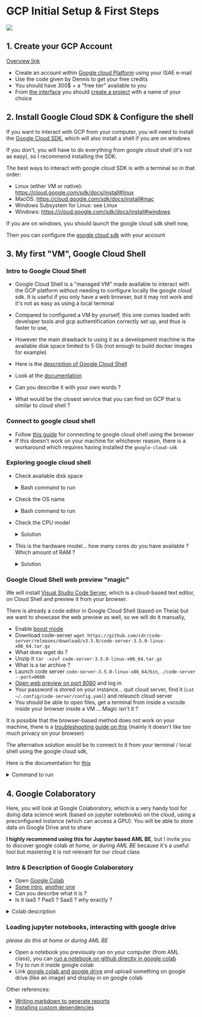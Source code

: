 # GCP Initial Setup & First Steps

![](https://cloud.google.com/docs/overview)

## 1. Create your GCP Account

[Overview link](https://cloud.google.com/docs/overview)

* Create an account within [Google cloud Platform](https://console.cloud.google.com) using your ISAE e-mail
* Use the code given by Dennis to get your free credits
* You should have 300$ + a "free tier" available to you
* From [the interface](https://console.cloud.google.com) you should [create a project](https://cloud.google.com/resource-manager/docs/creating-managing-projects) with a name of your choice

## 2. Install Google Cloud SDK & Configure the shell

If you want to interact with GCP from your computer, you will need to install the [Google Cloud SDK](https://cloud.google.com/sdk), which will also install a shell if you are on windows

If you don't, you will have to do everything from google cloud shell (it's not as easy), so I recommend installing the SDK.

The best ways to interact with google cloud SDK is with a terminal so in that order:

* Linux (either VM or native): https://cloud.google.com/sdk/docs/install#linux
* MacOS: https://cloud.google.com/sdk/docs/install#mac
* Windows Subsystem for Linux: see Linux
* Windows: https://cloud.google.com/sdk/docs/install#windows

If you are on windows, you should launch the google cloud sdk shell now,

Then you can configure the [google cloud sdk](https://cloud.google.com/sdk/docs/initializing) with your account

## 3. My first "VM", Google Cloud Shell

### Intro to Google Cloud Shell

* Google Cloud Shell is a "managed VM" made available to interact with the GCP platform without needing to configure locally the google cloud sdk. It is useful if you only have a web browser, but it may not work and it's not as easy as using a local terminal
* Compared to configured a VM by yourself, this one comes loaded with developer tools and gcp authentification correctly set up, and thus is faster to use,
* However the main drawback to using it as a development machine is the available disk space limited to 5 Gb (not enough to build docker images for example)
* Here is the [description of Google Cloud Shell](https://cloud.google.com/shell)
* Look at the [documentation](https://cloud.google.com/shell/docs/how-cloud-shell-works)

* Can you describe it with your own words ?
* What would be the closest service that you can find on GCP that is similar to cloud shell ?

### Connect to google cloud shell

* Follow [this guide](https://cloud.google.com/shell/docs/using-cloud-shell) for connecting to google cloud shell using the browser
* If this doesn't work on your machine for whichever reason, there is a workaround which requires having installed the `google-cloud-sdk`

### Exploring google cloud shell

* Check available disk space

  <details><summary>Bash command to run</summary>

    `df -h`

  </details>

* Check the OS name

  <details><summary>Bash command to run</summary>

    `cat /etc/os-release`

  </details>

* Check the CPU model

  <details><summary>Solution</summary>

    `cat /proc/cpuinfo`

  </details>

* This is the hardware model... how many cores do you have available ? Which amount of RAM ?

  <details><summary>Solution</summary>

      `htop` will give you your current usage and available cores, or you can do `nproc`

  </details>

### Google Cloud Shell web preview "magic"

We will install [Visual Studio Code Server](https://github.com/cdr/code-server/), which is a cloud-based text editor, on Cloud Shell and preview it from your browser.

There is already a code editor in Google Cloud Shell (based on Theia) but we want to showcase the web preview as well, so we will do it manually,

* Enable [boost mode](https://cloud.google.com/shell/docs/how-cloud-shell-works#boost_mode)
* Download code-server `wget https://github.com/cdr/code-server/releases/download/v3.5.0/code-server-3.5.0-linux-x86_64.tar.gz`
* What does wget do ?
* Unzip it `tar -xzvf code-server-3.5.0-linux-x86_64.tar.gz`
* What is a tar archive ?
* Launch code server `code-server-3.5.0-linux-x86_64/bin`, `./code-server --port=8080` 
* [Open web preview on port 8080](https://cloud.google.com/shell/docs/using-web-preview) and log in
* Your password is stored on your instance... quit cloud server, find it (`cat ~/.config/code-server/config.yaml`) and relaunch cloud server
* You should be able to open files, get a terminal from inside a vscode inside your browser inside a VM ... Magic isn't it ?

It is possible that the browser-based method does not work on your machine, there is a [troubleshooting guide on this](https://cloud.google.com/shell/docs/limitations#private_browsing_and_disabled_third-party_cookies) (mainly it doesn't like too much privacy on your browser)

The alternative solution would be to connect to it from your terminal / local shell using the google cloud sdk,

Here is the documentation for [this](https://cloud.google.com/sdk/gcloud/reference/alpha/cloud-shell)

<details><summary>Command to run</summary>

  To connect to your google cloud shell instance and enable web preview, the command to run is

  `gcloud alpha cloud-shell ssh -- -L 8080:localhost:8080`

</details>

## 4. Google Colaboratory

Here, you will look at Google Colaboratory, which is a very handy tool for doing data science work (based on jupyter notebooks) on the cloud, using a preconfigured instance (which can access a GPU). You will be able to store data on Google Drive and to share

**I highly recommend using this for Jupyter based AML BE**, but I invite you to discover google colab *at home, or during AML BE* because it's a useful tool but mastering it is not relevant for our cloud class

### Intro & Description of Google Colaboratory

* Open [Google Colab](https://colab.research.google.com/notebooks/intro.ipynb)
* [Some intro](https://ledatascientist.com/google-colab-le-guide-ultime/), [another one](https://towardsdatascience.com/getting-started-with-google-colab-f2fff97f594c)
* Can you describe what it is ?
* Is it IaaS ? PaaS ? SaaS ? why exactly ?

<details><summary>Colab description</summary>

  Colaboratory, or "Colab" for short, allows you to write and execute Python in your browser, with

      Zero configuration required
      Free access to GPUs
      Easy sharing

  It offers a "jupyter notebook - like" interface, and allows to install your own dependencies by running bash commands inside the VM, with connection to google drive, google sheets

  You can manipulate the notebooks from your Google Drive and share it like it was a GDoc document

  It's essentially between SaaS and PaaS, it offers you a development platform without you having to manage anything except your code and your data (which are both data from the cloud provider point of view)

</details>

### Loading jupyter notebooks, interacting with google drive

*please do this at home or during AML BE*

* Open a notebook you previously ran on your computer (from AML class), you can [run a notebook on github directly in google colab](https://colab.research.google.com/github/googlecolab/colabtools/blob/master/notebooks/colab-github-demo.ipynb)
* Try to run it inside google colab
* Link [google colab and google drive](https://colab.research.google.com/notebooks/io.ipynb) and upload something on google drive (like an image) and display in on google colab

Other references:

* [Writing markdown to generate reports](https://colab.research.google.com/notebooks/markdown_guide.ipynb)
* [Installing custom dependencies](https://colab.research.google.com/notebooks/snippets/importing_libraries.ipynb)
